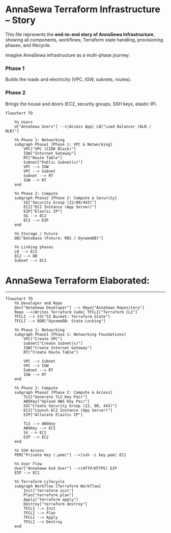 # AnnaSewa Terraform Infrastructure – Story
This file represents the **end-to-end story of AnnaSewa Infrastructure**, showing all components, workflows, Terraform state handling, provisioning phases, and lifecycle.

Imagine AnnaSewa infrastructure as a multi-phase journey:
### Phase 1 
Builds the roads and electricity (VPC, IGW, subnets, routes).
### Phase 2 
Brings the house and doors (EC2, security groups, SSH keys, elastic IP).
```mermaid
flowchart TD

    %% Users
    U["AnnaSewa Users"] -->|Access App| LB["Load Balancer (ALB / NLB)"]

    %% Phase 1: Networking
    subgraph Phase1 [Phase 1: VPC & Networking]
        VPC["VPC (CIDR Block)"]
        IGW["Internet Gateway"]
        RT["Route Table"]
        Subnet["Public Subnet(s)"]
        VPC --> IGW
        VPC --> Subnet
        Subnet --> RT
        IGW --> RT
    end

    %% Phase 2: Compute
    subgraph Phase2 [Phase 2: Compute & Security]
        SG["Security Group (22/80/443)"]
        EC2["EC2 Instance (App Server)"]
        EIP["Elastic IP"]
        SG --> EC2
        EC2 --> EIP
    end

    %% Storage / Future
    DB["Database (Future: RDS / DynamoDB)"]

    %% Linking phases
    LB --> EC2
    EC2 --> DB
    Subnet --> EC2
```
# AnnaSewa Terraform Elaborated: 
---

```mermaid
flowchart TD
    %% Developer and Repo
    Dev["AnnaSewa Developer"] --> Repo["AnnaSewa Repository"]
    Repo -->|Writes Terraform Code| TFCLI["Terraform CLI"]
    TFCLI --> S3["S3 Bucket: Terraform State"]
    TFCLI --> DDB["DynamoDB: State Locking"]

    %% Phase 1: Networking
    subgraph Phase1 [Phase 1: Networking Foundations]
        VPC["Create VPC"]
        Subnet["Create Subnet(s)"]
        IGW["Create Internet Gateway"]
        RT["Create Route Table"]

        VPC --> Subnet
        VPC --> IGW
        Subnet --> RT
        IGW --> RT
    end

    %% Phase 2: Compute
    subgraph Phase2 [Phase 2: Compute & Access]
        TLS["Generate TLS Key Pair"]
        AWSKey["Upload AWS Key Pair"]
        SG["Create Security Group (22, 80, 443)"]
        EC2["Launch EC2 Instance (App Server)"]
        EIP["Allocate Elastic IP"]

        TLS --> AWSKey
        AWSKey --> EC2
        SG --> EC2
        EIP --> EC2
    end

    %% SSH Access
    PEM["Private Key (.pem)"] -->|ssh -i key.pem| EC2

    %% User Flow
    User["AnnaSewa End User"] -->|HTTP/HTTPS| EIP
    EIP --> EC2

    %% Terraform Lifecycle
    subgraph Workflow [Terraform Workflow]
        Init["terraform init"]
        Plan["terraform plan"]
        Apply["terraform apply"]
        Destroy["terraform destroy"]
        TFCLI --> Init
        TFCLI --> Plan
        TFCLI --> Apply
        TFCLI --> Destroy
    end
```
